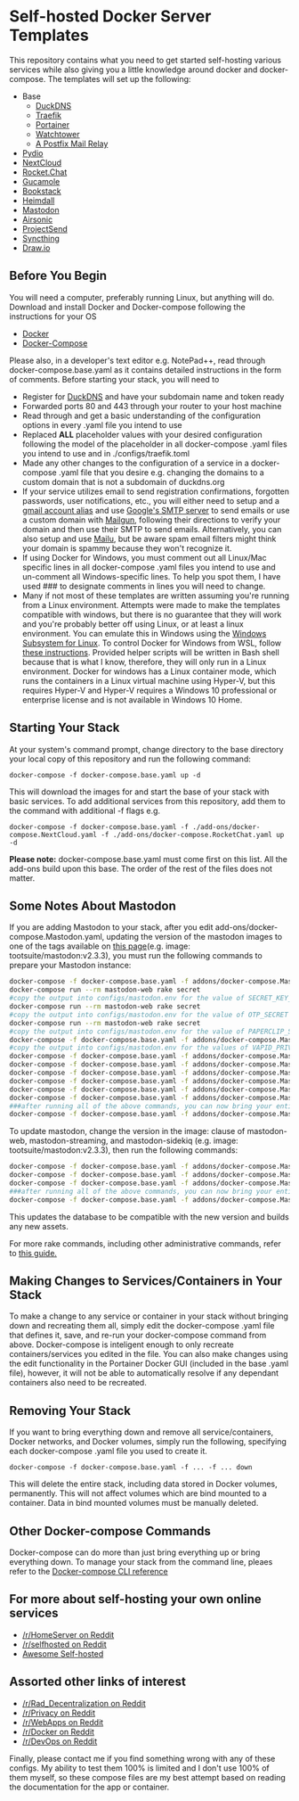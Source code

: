 # Self-hosted Docker Server Templates

This repository contains what you need to get started self-hosting various services while also giving you a little knowledge around docker and docker-compose.  The templates will set up the following:

* Base
  * [DuckDNS](https://duckdns.org)
  * [Traefik](https://traefik.io)
  * [Portainer](https://portainer.io)
  * [Watchtower](https://hub.docker.com/r/centurylink/watchtower/)
  * [A Postfix Mail Relay](https://hub.docker.com/r/b32147/mail-relay/)
* [Pydio](https://pydio.com/)
* [NextCloud](https://nextcloud.com/)
* [Rocket.Chat](https://rocket.chat)
* [Gucamole](https://guacamole.apache.org/)
* [Bookstack](https://www.bookstackapp.com/)
* [Heimdall](https://heimdall.site/)
* [Mastodon](https://mastodon.social/about)
* [Airsonic]( https://airsonic.github.io/)
* [ProjectSend](https://www.projectsend.org/)
* [Syncthing](https://syncthing.net/)
* [Draw.io](https://draw.io)

## Before You Begin

You will need a computer, preferably running Linux, but anything will do.  Download and install Docker and Docker-compose following the instructions for your OS

* [Docker](https://www.docker.com/community-edition)
* [Docker-Compose](https://docs.docker.com/compose/install/)

Please also, in a developer's text editor e.g. NotePad++, read through docker-compose.base.yaml as it contains detailed instructions in the form of comments.  Before starting your stack, you will need to

* Register for [DuckDNS](https://www.duckdns.org/) and have your subdomain name and token ready
* Forwarded ports 80 and 443 through your router to your host machine
* Read through and get a basic understanding of the configuration options in every .yaml file you intend to use
* Replaced **ALL** placeholder values with your desired configuration following the model of the placeholder in all docker-compose .yaml files you intend to use and in ./configs/traefik.toml
* Made any other changes to the configuration of a service in a docker-compose .yaml file that you desire e.g. changing the domains to a custom domain that is not a subdomain of duckdns.org
* If your service utilizes email to send registration confirmations, forgotten passwords, user notifications, etc., you will either need to setup and a [gmail account alias](https://support.google.com/mail/answer/22370?hl=en) and use [Google's SMTP server](https://www.digitalocean.com/community/tutorials/how-to-use-google-s-smtp-server) to send emails or use a custom domain with [Mailgun](https://www.mailgun.com/), following their directions to verify your domain and then use their SMTP to send emails.  Alternatively, you can also setup and use [Mailu](https://mailu.io/), but be aware spam email filters might think your domain is spammy because they won't recognize it.
* If using Docker for Windows, you must comment out all Linux/Mac specific lines in all docker-compose .yaml files you intend to use and un-comment all Windows-specific lines.  To help you spot them, I have used ### to designate comments in lines you will need to change.
* Many if not most of these templates are written assuming you're running from a Linux environment.  Attempts were made to make the templates compatible with windows, but there is no guarantee that they will work and you're probably better off using Linux, or at least a linux environment.  You can emulate this in Windows using the [Windows Subsystem for Linux](https://docs.microsoft.com/en-us/windows/wsl/install-win10).  To control Docker for Windows from WSL, follow [these instructions](https://blogs.msdn.microsoft.com/commandline/2017/12/08/cross-post-wsl-interoperability-with-docker/).  Provided helper scripts will be written in Bash shell because that is what I know, therefore, they will only run in a Linux environment.  Docker for windows has a Linux container mode, which runs the containers in a Linux virtual machine using Hyper-V, but this requires Hyper-V and Hyper-V requires a Windows 10 professional or enterprise license and is not available in Windows 10 Home.

## Starting Your Stack

At your system's command prompt, change directory to the base directory your local copy of this repository and run the following command:

`docker-compose -f docker-compose.base.yaml up -d`

This will download the images for and start the base of your stack with basic services.  To add additional services from this repository, add them to the command with additional -f flags e.g.

`docker-compose -f docker-compose.base.yaml -f ./add-ons/docker-compose.NextCloud.yaml -f ./add-ons/docker-compose.RocketChat.yaml up -d`

**Please note:** docker-compose.base.yaml must come first on this list.  All the add-ons build upon this base.  The order of the rest of the files does not matter.

## Some Notes About Mastodon

If you are adding Mastodon to your stack, after you edit add-ons/docker-compose.Mastodon.yaml, updating the version of the mastodon images to one of the tags available on [this page](https://hub.docker.com/r/tootsuite/mastodon/tags/)(e.g. image: tootsuite/mastodon:v2.3.3), you must run the following commands to prepare your Mastodon instance:

```bash
docker-compose -f docker-compose.base.yaml -f addons/docker-compose.Mastodon.yaml up mastodon-db mastodon-redis
docker-compose run --rm mastodon-web rake secret
#copy the output into configs/mastodon.env for the value of SECRET_KEY_BASE
docker-compose run --rm mastodon-web rake secret
#copy the output into configs/mastodon.env for the value of OTP_SECRET
docker-compose run --rm mastodon-web rake secret
#copy the output into configs/mastodon.env for the value of PAPERCLIP_SECRET
docker-compose -f docker-compose.base.yaml -f addons/docker-compose.Mastodon.yaml run --rm mastodon-web rake mastodon:webpush:generate_vapid_key
#copy the output into configs/mastodon.env for the values of VAPID_PRIVATE_KEY and VAPID_PUBLIC_KEY
docker-compose -f docker-compose.base.yaml -f addons/docker-compose.Mastodon.yaml run --rm mastodon-web rake db:migrate
docker-compose -f docker-compose.base.yaml -f addons/docker-compose.Mastodon.yaml run --rm mastodon-web chown -R 991:991 /mastodon/public/assets /mastodon/public/packs /mastodon/public/system
docker-compose -f docker-compose.base.yaml -f addons/docker-compose.Mastodon.yaml run --rm mastodon-web rake assets:precompile
docker-compose -f docker-compose.base.yaml -f addons/docker-compose.Mastodon.yaml run --rm mastodon-web rake mastodon:add_user
docker-compose -f docker-compose.base.yaml -f addons/docker-compose.Mastodon.yaml run --rm mastodon-web rake mastodon:confirm_email USER_EMAIL=your@email 
docker-compose -f docker-compose.base.yaml -f addons/docker-compose.Mastodon.yaml run --rm mastodon-web rake mastodon:make_admin USERNAME=yourname
###after running all of the above commands, you can now bring your entire stack up with the up -d command.  Make sure to -f all of your compose files!
docker-compose -f docker-compose.base.yaml -f addons/docker-compose.Mastodon.yaml up -d
```

To update mastodon, change the version in the image: clause of mastodon-web, mastodon-streaming, and mastodon-sidekiq (e.g. image: tootsuite/mastodon:v2.3.3), then run the following commands:

```bash
docker-compose -f docker-compose.base.yaml -f addons/docker-compose.Mastodon.yaml stop mastodon-web mastodon-streaming mastodon-sidekiq
docker-compose -f docker-compose.base.yaml -f addons/docker-compose.Mastodon.yaml run --rm mastodon-web rake db:migrate
docker-compose -f docker-compose.base.yaml -f addons/docker-compose.Mastodon.yaml run --rm mastodon-web rake assets:precompile
###after running all of the above commands, you can now bring your entire stack up with the up -d command.  Make sure to -f all of your compose files!
docker-compose -f docker-compose.base.yaml -f addons/docker-compose.Mastodon.yaml up -d
```

This updates the database to be compatible with the new version and builds any new assets.

For more rake commands, including other administrative commands, refer to [this guide.](https://github.com/tootsuite/documentation/blob/master/Running-Mastodon/List-of-Rake-tasks.md)

## Making Changes to Services/Containers in Your Stack

To make a change to any service or container in your stack without bringing down and recreating them all, simply edit the docker-compose .yaml file that defines it, save, and re-run your docker-compose command from above.  Docker-compose is inteligent enough to only recreate containers/services you edited in the file.  You can also make changes using the edit functionality in the Portainer Docker GUI (included in the base .yaml file), however, it will not be able to automatically resolve if any dependant containers also need to be recreated.

## Removing Your Stack

If you want to bring everything down and remove all service/containers, Docker networks, and Docker volumes, simply run the following, specifying each docker-compose .yaml file you used to create it.

`docker-compose -f docker-compose.base.yaml -f ... -f ... down`

This will delete the entire stack, including data stored in Docker volumes, permanently.  This will not affect volumes which are bind mounted to a container.  Data in bind mounted volumes must be manually deleted.

## Other Docker-compose Commands

Docker-compose can do more than just bring everything up or bring everything down.  To manage your stack from the command line, pleaes refer to the [Docker-compose CLI reference](https://docs.docker.com//compose/reference/)

## For more about self-hosting your own online services

* [/r/HomeServer on Reddit](https://www.reddit.com/r/HomeServer/)
* [/r/selfhosted on Reddit](https://www.reddit.com/r/selfhosted/)
* [Awesome Self-hosted](https://github.com/Kickball/awesome-selfhosted)

## Assorted other links of interest

* [/r/Rad_Decentralization on Reddit](https://www.reddit.com/r/Rad_Decentralization/)
* [/r/Privacy on Reddit](https://www.reddit.com/r/privacy/)
* [/r/WebApps on Reddit](https://www.reddit.com/r/WebApps/)
* [/r/Docker on Reddit](https://www.reddit.com/r/docker/)
* [/r/DevOps on Reddit](https://www.reddit.com/r/devops/)

Finally, please contact me if you find something wrong with any of these configs.  My ability to test them 100% is limited and I don't use 100% of them myself, so these compose files are my best attempt based on reading the documentation for the app or container.
